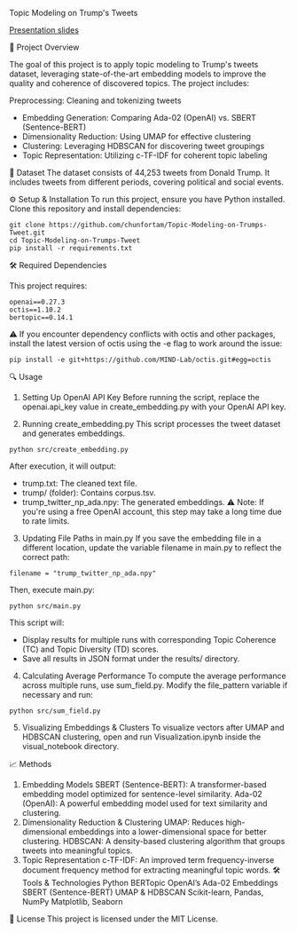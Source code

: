 Topic Modeling on Trump's Tweets

[Presentation slides]([link](https://docs.google.com/presentation/d/1WZBpx9AVgXbwttCZD434Ko0MffpT_9zf/edit?usp=sharing&ouid=108707614263026923326&rtpof=true&sd=true))


📌 Project Overview

The goal of this project is to apply topic modeling to Trump's tweets dataset, leveraging state-of-the-art embedding models to improve the quality and coherence of discovered topics. The project includes:

Preprocessing: Cleaning and tokenizing tweets
- Embedding Generation: Comparing Ada-02 (OpenAI) vs. SBERT (Sentence-BERT)
- Dimensionality Reduction: Using UMAP for effective clustering
- Clustering: Leveraging HDBSCAN for discovering tweet groupings
- Topic Representation: Utilizing c-TF-IDF for coherent topic labeling


🔗 Dataset
The dataset consists of 44,253 tweets from Donald Trump.
It includes tweets from different periods, covering political and social events.

⚙️ Setup & Installation
To run this project, ensure you have Python installed. Clone this repository and install dependencies:

```
git clone https://github.com/chunfortam/Topic-Modeling-on-Trumps-Tweet.git  
cd Topic-Modeling-on-Trumps-Tweet  
pip install -r requirements.txt
```

🛠 Required Dependencies

This project requires:
```
openai==0.27.3
octis==1.10.2
bertopic==0.14.1
```
⚠ If you encounter dependency conflicts with octis and other packages, install the latest version of octis using the -e flag to work around the issue:
```
pip install -e git+https://github.com/MIND-Lab/octis.git#egg=octis
```
🔍 Usage
1. Setting Up OpenAI API Key
Before running the script, replace the openai.api_key value in create_embedding.py with your OpenAI API key.

2. Running create_embedding.py
This script processes the tweet dataset and generates embeddings.

```
python src/create_embedding.py
```
After execution, it will output:

- trump.txt: The cleaned text file.
- trump/ (folder): Contains corpus.tsv.
- trump_twitter_np_ada.npy: The generated embeddings.
⚠ Note: If you're using a free OpenAI account, this step may take a long time due to rate limits.

3. Updating File Paths in main.py
If you save the embedding file in a different location, update the variable filename in main.py to reflect the correct path:

```
filename = "trump_twitter_np_ada.npy"
```
Then, execute main.py:

```
python src/main.py
```
This script will:

- Display results for multiple runs with corresponding Topic Coherence (TC) and Topic Diversity (TD) scores.
- Save all results in JSON format under the results/ directory.


4. Calculating Average Performance
To compute the average performance across multiple runs, use sum_field.py.
Modify the file_pattern variable if necessary and run:

```
python src/sum_field.py
```
5. Visualizing Embeddings & Clusters
To visualize vectors after UMAP and HDBSCAN clustering, open and run Visualization.ipynb inside the visual_notebook directory.

📈 Methods
1. Embedding Models
SBERT (Sentence-BERT): A transformer-based embedding model optimized for sentence-level similarity.
Ada-02 (OpenAI): A powerful embedding model used for text similarity and clustering.
2. Dimensionality Reduction & Clustering
UMAP: Reduces high-dimensional embeddings into a lower-dimensional space for better clustering.
HDBSCAN: A density-based clustering algorithm that groups tweets into meaningful topics.
3. Topic Representation
c-TF-IDF: An improved term frequency-inverse document frequency method for extracting meaningful topic words.
🛠️ Tools & Technologies
Python
BERTopic
OpenAI’s Ada-02 Embeddings
SBERT (Sentence-BERT)
UMAP & HDBSCAN
Scikit-learn, Pandas, NumPy
Matplotlib, Seaborn

📜 License
This project is licensed under the MIT License.

